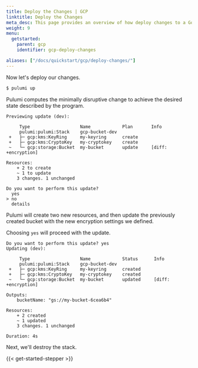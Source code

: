 ```yaml
---
title: Deploy the Changes | GCP
linktitle: Deploy the Changes
meta_desc: This page provides an overview of how deploy changes to a Google Cloud (GCP) project.
weight: 9
menu:
  getstarted:
    parent: gcp
    identifier: gcp-deploy-changes

aliases: ["/docs/quickstart/gcp/deploy-changes/"]
---
```


Now let's deploy our changes.

```bash
$ pulumi up
```

Pulumi computes the minimally disruptive change to achieve the desired state described by the program.

```
Previewing update (dev):

     Type                   Name            Plan       Info
     pulumi:pulumi:Stack    gcp-bucket-dev
 +   ├─ gcp:kms:KeyRing     my-keyring      create
 +   ├─ gcp:kms:CryptoKey   my-cryptokey    create
 ~   └─ gcp:storage:Bucket  my-bucket       update     [diff: +encryption]

Resources:
    + 2 to create
    ~ 1 to update
    3 changes. 1 unchanged

Do you want to perform this update?
  yes
> no
  details
```

Pulumi will create two new resources, and then update the previously created bucket with the new encryption settings we defined.

Choosing `yes` will proceed with the update.

```
Do you want to perform this update? yes
Updating (dev):

     Type                   Name            Status      Info
     pulumi:pulumi:Stack    gcp-bucket-dev
 +   ├─ gcp:kms:KeyRing     my-keyring      created
 +   ├─ gcp:kms:CryptoKey   my-cryptokey    created
 ~   └─ gcp:storage:Bucket  my-bucket       updated     [diff: +encryption]

Outputs:
    bucketName: "gs://my-bucket-6cea6b4"

Resources:
    + 2 created
    ~ 1 updated
    3 changes. 1 unchanged

Duration: 4s
```

Next, we'll destroy the stack.

{{< get-started-stepper >}}

